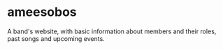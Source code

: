 # ameesobos
A band's website, with basic information about members and their roles, past songs and upcoming events.
